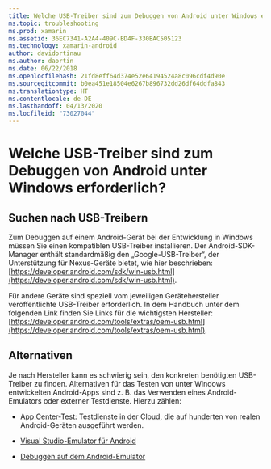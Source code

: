 ```yaml
---
title: Welche USB-Treiber sind zum Debuggen von Android unter Windows erforderlich?
ms.topic: troubleshooting
ms.prod: xamarin
ms.assetid: 36EC7341-A2A4-409C-BD4F-330BAC505123
ms.technology: xamarin-android
author: davidortinau
ms.author: daortin
ms.date: 06/22/2018
ms.openlocfilehash: 21fd8eff64d374e52e64194524a8c096cdf4d90e
ms.sourcegitcommit: b0ea451e18504e6267b896732dd26df64ddfa843
ms.translationtype: HT
ms.contentlocale: de-DE
ms.lasthandoff: 04/13/2020
ms.locfileid: "73027044"
---
```

# <a name="what-usb-drivers-do-i-need-to-debug-android-on-windows"></a>Welche USB-Treiber sind zum Debuggen von Android unter Windows erforderlich?

## <a name="finding-usb-drivers"></a>Suchen nach USB-Treibern

Zum Debuggen auf einem Android-Gerät bei der Entwicklung in Windows müssen Sie einen kompatiblen USB-Treiber installieren. Der Android-SDK-Manager enthält standardmäßig den „Google-USB-Treiber“, der Unterstützung für Nexus-Geräte bietet, wie hier beschrieben: [https://developer.android.com/sdk/win-usb.html](https://developer.android.com/sdk/win-usb.html).

Für andere Geräte sind speziell vom jeweiligen Gerätehersteller veröffentlichte USB-Treiber erforderlich. In dem Handbuch unter dem folgenden Link finden Sie Links für die wichtigsten Hersteller: [https://developer.android.com/tools/extras/oem-usb.html](https://developer.android.com/tools/extras/oem-usb.html).

## <a name="alternatives"></a>Alternativen

Je nach Hersteller kann es schwierig sein, den konkreten benötigten USB-Treiber zu finden. Alternativen für das Testen von unter Windows entwickelten Android-Apps sind z. B. das Verwenden eines Android-Emulators oder externer Testdienste. Hierzu zählen:

- [App Center-Test:](https://docs.microsoft.com/appcenter/test-cloud/) Testdienste in der Cloud, die auf hunderten von realen Android-Geräten ausgeführt werden.

- [Visual Studio-Emulator für Android](https://visualstudio.microsoft.com/vs/msft-android-emulator/)

- [Debuggen auf dem Android-Emulator](~/android/deploy-test/debugging/debug-on-emulator.md)
